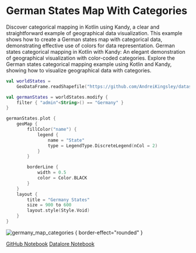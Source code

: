 # German States Map With Categories

<web-summary>
Discover categorical mapping in Kotlin using Kandy, a clear and straightforward example of geographical data visualization.
This example shows how to create a German states map with categorical data, demonstrating effective use of colors for data representation.
</web-summary>

<card-summary>
German states categorical mapping in Kotlin with Kandy: An elegant demonstration of geographical visualization with color-coded categories.
</card-summary>

<link-summary>
Explore the German states categorical mapping example using Kotlin and Kandy, showing how to visualize geographical data with categories.
</link-summary>


<!---IMPORT org.jetbrains.kotlinx.kandy.geo.samples.gallery.Geo-->

<!---FUN germany_map_categories-->

```kotlin
val worldStates =
    GeoDataFrame.readShapefile("https://github.com/AndreiKingsley/datasets/raw/refs/heads/main/ne_10m_admin_1_states_provinces/ne_10m_admin_1_states_provinces.shp")

val germanStates = worldStates.modify {
    filter { "admin"<String>() == "Germany" }
}

germanStates.plot {
    geoMap {
        fillColor("name") {
            legend {
                name = "State"
                type = LegendType.DiscreteLegend(nCol = 2)
            }
        }

        borderLine {
            width = 0.5
            color = Color.BLACK
        }
    }
    layout {
        title = "Germany States"
        size = 900 to 600
        layout.style(Style.Void)
    }
}
```

<!---END-->

![germany_map_categories](germany_map_categories.svg) { border-effect="rounded" }


<seealso style="cards">
       <category ref="example-ktnb">
           <a href="https://github.com/Kotlin/kandy/blob/main/examples/notebooks/lets-plot/samples/geo/germany_map_categories.ipynb" summary="View the notebook on our GitHub repository">GitHub Notebook</a>
           <a href="https://datalore.jetbrains.com/report/static/KQKedA4jDrKu63O53gEN0z/BX8rB1BZTaM1eP8iGh3x5c" summary="Experiment with this example on Datalore">Datalore Notebook</a>
       </category>
</seealso>

